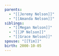 ```yaml
---
parents:
  - "[[Jeremy Nelson]]"
  - "[[Amanda Nelson]]"
siblings:
  - "[[Megan Nelson]]"
  - "[[JP Nelson]]"
  - "[[Grace Nelson]]"
spouse: "[[Tim]]"
birth: 2000-10-05
---
```

